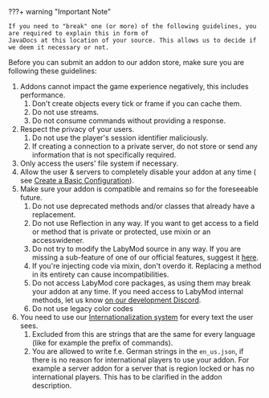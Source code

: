 ???+ warning "Important Note"

    If you need to "break" one (or more) of the following guidelines, you are required to explain this in form of 
    JavaDocs at this location of your source. This allows us to decide if we deem it necessary or not.

Before you can submit an addon to our addon store, make sure you are following these guidelines:

1. Addons cannot impact the game experience negatively, this includes performance.
    1. Don't create objects every tick or frame if you can cache them.
    2. Do not use streams.
    3. Do not consume commands without providing a response.
2. Respect the privacy of your users.
    1. Do not use the player's session identifier maliciously.
    2. If creating a connection to a private server, do not store or send any information that is not specifically
       required.
3. Only access the users' file system if necessary.
4. Allow the user & servers to completely disable your addon at any time (
   see <a href="/pages/addon/features/config/#create-a-basic-configuration" target="_blank">Create a Basic
   Configuration</a>).
5. Make sure your addon is compatible and remains so for the foreseeable future.
    1. Do not use deprecated methods and/or classes that already have a replacement.
    2. Do not use Reflection in any way. If you want to get access to a field or method that is private or protected,
       use mixin or an accesswidener.
    3. Do not try to modify the LabyMod source in any way. If you are missing a sub-feature of one of our official
       features, suggest it <a href="https://www.labymod.net/ideas#category=client" target="_blank">here</a>.
    4. If you're injecting code via mixin, don't overdo it. Replacing a method in its entirety can cause
       incompatibilities.
    5. Do not access LabyMod core packages, as using them may break your addon at any time. If you need access to
       LabyMod internal methods, let us know <a href="https://labymod.net/dc/dev" target="_blank">on our development
       Discord</a>.
    6. Do not use legacy color codes
6. You need to use our <a href="/pages/addon/features/internationalization/" target="_blank">Internationalization
   system</a> for every text the user sees.
    1. Excluded from this are strings that are the same for every language (like for example the prefix of commands).
    2. You are allowed to write f.e. German strings in the `en_us.json`, if there is no reason for international players
       to use your addon. For example a server addon for a server that is region locked or has no international players.
       This has to be clarified in the addon description.
